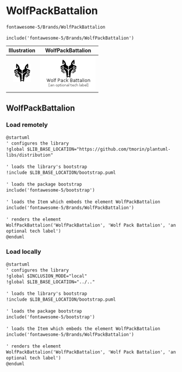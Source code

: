 # WolfPackBattalion


```text
fontawesome-5/Brands/WolfPackBattalion
```

```text
include('fontawesome-5/Brands/WolfPackBattalion')
```



| Illustration | WolfPackBattalion |
| :---: | :---: |
| ![illustration for Illustration](../../fontawesome-5/Brands/WolfPackBattalion.png) | ![illustration for WolfPackBattalion](../../fontawesome-5/Brands/WolfPackBattalion.Local.png) |




## WolfPackBattalion

### Load remotely
```plantuml
@startuml
' configures the library
!global $LIB_BASE_LOCATION="https://github.com/tmorin/plantuml-libs/distribution"

' loads the library's bootstrap
!include $LIB_BASE_LOCATION/bootstrap.puml

' loads the package bootstrap
include('fontawesome-5/bootstrap')

' loads the Item which embeds the element WolfPackBattalion
include('fontawesome-5/Brands/WolfPackBattalion')

' renders the element
WolfPackBattalion('WolfPackBattalion', 'Wolf Pack Battalion', 'an optional tech label')
@enduml
```

### Load locally
```plantuml
@startuml
' configures the library
!global $INCLUSION_MODE="local"
!global $LIB_BASE_LOCATION="../.."

' loads the library's bootstrap
!include $LIB_BASE_LOCATION/bootstrap.puml

' loads the package bootstrap
include('fontawesome-5/bootstrap')

' loads the Item which embeds the element WolfPackBattalion
include('fontawesome-5/Brands/WolfPackBattalion')

' renders the element
WolfPackBattalion('WolfPackBattalion', 'Wolf Pack Battalion', 'an optional tech label')
@enduml
```

